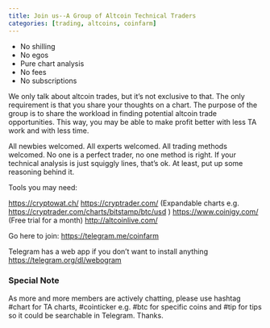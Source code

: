 ```yaml
---
title: Join us--A Group of Altcoin Technical Traders
categories: [trading, altcoins, coinfarm]
---
```


* No shilling
* No egos
* Pure chart analysis
* No fees
* No subscriptions

We only talk about altcoin trades, but it’s not exclusive to that. The only requirement is that you share your thoughts on a chart. 
The purpose of the group is to share the workload in finding potential altcoin trade opportunities. This way, you may be able to make profit 
better with less TA work and with less time.

All newbies welcomed. All experts welcomed. All trading methods welcomed. No one is a perfect trader, no one method is right. If your technical 
analysis is just squiggly lines, that’s ok. At least, put up some reasoning behind it.

Tools you may need:

<https://cryptowat.ch/>
<https://cryptrader.com/> (Expandable charts e.g. <https://cryptrader.com/charts/bitstamp/btc/usd> )
<https://www.coinigy.com/> (Free trial for a month)
<http://altcoinlive.com/>

Go here to join: <https://telegram.me/coinfarm>

Telegram has a web app if you don’t want to install anything <https://telegram.org/dl/webogram>

### Special Note

As more and more members are actively chatting, please use hashtag #chart for TA charts, #cointicker e.g. #btc for specific coins 
and #tip for tips so it could be searchable in Telegram. Thanks.

